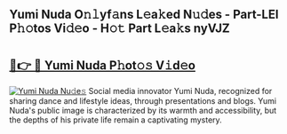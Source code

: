 ## Yumi Nuda O𝚗𝚕yf𝚊ns L𝚎a𝚔ed N𝚞𝚍es - Part-LEl P𝚑𝚘tos Vi𝚍𝚎o - H𝚘𝚝 Part L𝚎a𝚔s nyVJZ

# <h2><a href="http://kf71i8l.oniu.top/?m=Yumi+Nuda">🔗👉 🔴 Yumi Nuda P𝚑ot𝚘𝚜 V𝚒d𝚎o</a></h2>

[![Yumi Nuda Nu𝚍e𝚜](https://i.imgur.com/0qMVB7G.gif)](http://kf71i8l.oniu.top/?m=Yumi+Nuda)
Social media innovator Yumi Nuda, recognized for sharing dance and lifestyle ideas, through presentations and blogs. Yumi Nuda's public image is characterized by its warmth and accessibility, but the depths of his private life remain a captivating mystery.  
